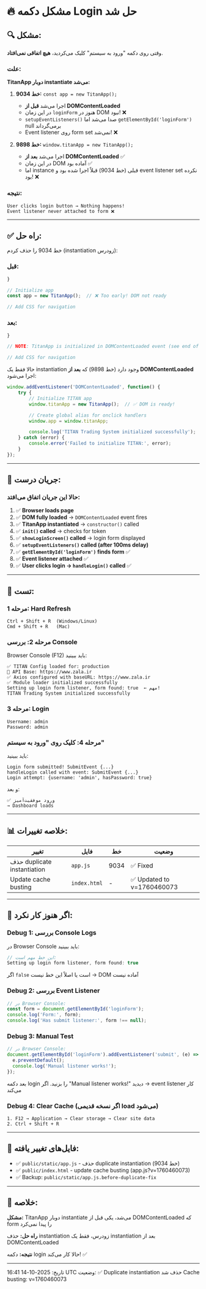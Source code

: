 # 🔥 مشکل دکمه Login حل شد

## 🔍 **مشکل:**

وقتی روی دکمه "ورود به سیستم" کلیک می‌کردید، **هیچ اتفاقی نمی‌افتاد**.

### علت:
**TitanApp دوبار instantiate می‌شد:**

1. **خط 9034:** `const app = new TitanApp();` 
   - اجرا می‌شد **قبل از DOMContentLoaded**
   - در این زمان `loginForm` هنوز در DOM نبود! ❌
   - `setupEventListeners()` صدا می‌شد اما `getElementById('loginForm')` null برمی‌گرداند
   - Event listener روی form set نمی‌شد! ❌

2. **خط 9898:** `window.titanApp = new TitanApp();`
   - اجرا می‌شد **بعد از DOMContentLoaded** ✅
   - در این زمان DOM آماده بود ✅
   - اما instance قبلی (خط 9034) قبلاً اجرا شده بود و event listener set نکرده بود! ❌

### نتیجه:
```
User clicks login button → Nothing happens!
Event listener never attached to form ❌
```

---

## ✅ **راه حل:**

خط 9034 را حذف کردم (instantiation زودرس):

### قبل:
```javascript
}

// Initialize app
const app = new TitanApp();  // ❌ Too early! DOM not ready

// Add CSS for navigation
```

### بعد:
```javascript
}

// NOTE: TitanApp is initialized in DOMContentLoaded event (see end of file)

// Add CSS for navigation
```

حالا فقط یک instantiation وجود دارد (خط 9898) که **بعد از DOMContentLoaded** اجرا می‌شود:

```javascript
window.addEventListener('DOMContentLoaded', function() {
    try {
        // Initialize TITAN app
        window.titanApp = new TitanApp();  // ✅ DOM is ready!

        // Create global alias for onclick handlers
        window.app = window.titanApp;

        console.log('TITAN Trading System initialized successfully');
    } catch (error) {
        console.error('Failed to initialize TITAN:', error);
    }
});
```

---

## 🔄 **جریان درست:**

### حالا این جریان اتفاق می‌افتد:

1. ✅ **Browser loads page**
2. ✅ **DOM fully loaded** → `DOMContentLoaded` event fires
3. ✅ **TitanApp instantiated** → `constructor()` called
4. ✅ **`init()` called** → checks for token
5. ✅ **`showLoginScreen()` called** → login form displayed
6. ✅ **`setupEventListeners()` called (after 100ms delay)**
7. ✅ **`getElementById('loginForm')` finds form** ✅
8. ✅ **Event listener attached** ✅
9. ✅ **User clicks login → `handleLogin()` called** ✅

---

## 🧪 **تست:**

### مرحله 1: Hard Refresh
```
Ctrl + Shift + R  (Windows/Linux)
Cmd + Shift + R   (Mac)
```

### مرحله 2: بررسی Console
Browser Console (F12) باید ببینید:
```
✅ TITAN Config loaded for: production
📡 API Base: https://www.zala.ir
✅ Axios configured with baseURL: https://www.zala.ir
✅ Module loader initialized successfully
Setting up login form listener, form found: true  ← مهم!
TITAN Trading System initialized successfully
```

### مرحله 3: Login
```
Username: admin
Password: admin
```

### مرحله 4: کلیک روی "ورود به سیستم"
باید ببینید:
```
Login form submitted! SubmitEvent {...}
handleLogin called with event: SubmitEvent {...}
Login attempt: {username: 'admin', hasPassword: true}
```

و بعد:
```
✅ ورود موفقیت‌آمیز
→ Dashboard loads
```

---

## 📊 **خلاصه تغییرات:**

| تغییر | فایل | خط | وضعیت |
|-------|------|-----|--------|
| حذف duplicate instantiation | `app.js` | 9034 | ✅ Fixed |
| Update cache busting | `index.html` | - | ✅ Updated to v=1760460073 |

---

## 🚨 **اگر هنوز کار نکرد:**

### Debug 1: بررسی Console Logs
در Browser Console باید ببینید:
```javascript
// این خط مهم است:
Setting up login form listener, form found: true
```

اگر `false` است یا اصلاً این خط نیست → DOM آماده نیست

### Debug 2: بررسی Event Listener
```javascript
// در Browser Console:
const form = document.getElementById('loginForm');
console.log('Form:', form);
console.log('Has submit listener:', form !== null);
```

### Debug 3: Manual Test
```javascript
// در Browser Console:
document.getElementById('loginForm').addEventListener('submit', (e) => {
  e.preventDefault();
  console.log('Manual listener works!');
});
```
بعد دکمه login را بزنید. اگر "Manual listener works!" دیدید → event listener کار می‌کند

### Debug 4: Clear Cache (اگر نسخه قدیمی load می‌شود)
```
1. F12 → Application → Clear storage → Clear site data
2. Ctrl + Shift + R
```

---

## 📄 **فایل‌های تغییر یافته:**

- ✅ `public/static/app.js` - حذف duplicate instantiation (خط 9034)
- ✅ `public/index.html` - update cache busting (app.js?v=1760460073)
- ✅ Backup: `public/static/app.js.before-duplicate-fix`

---

## 🎯 **خلاصه:**

**مشکل:** TitanApp دوبار instantiate می‌شد، یکی قبل از DOMContentLoaded که form را پیدا نمی‌کرد

**راه حل:** حذف instantiation زودرس، فقط یک instantiation بعد از DOMContentLoaded

**نتیجه:** دکمه login حالا کار می‌کند! ✅

---

تاریخ: 2025-10-14 16:41 UTC
وضعیت: ✅ Duplicate instantiation حذف شد
Cache busting: v=1760460073
